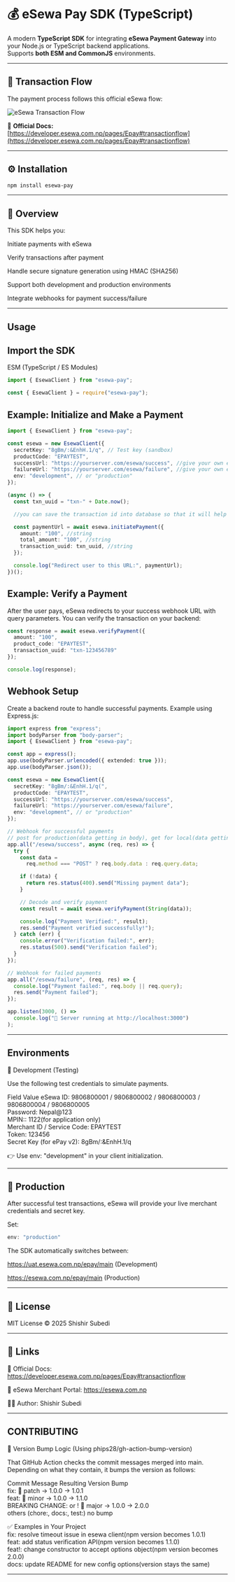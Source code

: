 # 💰 eSewa Pay SDK (TypeScript)

A modern **TypeScript SDK** for integrating **eSewa Payment Gateway** into your Node.js or TypeScript backend applications.  
Supports **both ESM and CommonJS** environments.

---

## 📸 Transaction Flow

The payment process follows this official eSewa flow:

![eSewa Transaction Flow](https://cdn.esewa.com.np/merchant/devdocs/images/system_interaction-02.jpg)

🔗 **Official Docs:** [https://developer.esewa.com.np/pages/Epay#transactionflow](https://developer.esewa.com.np/pages/Epay#transactionflow)

---

## ⚙️ Installation

```bash
npm install esewa-pay
```

--- 
## 🧠 Overview

This SDK helps you:

Initiate payments with eSewa

Verify transactions after payment

Handle secure signature generation using HMAC (SHA256)

Support both development and production environments

Integrate webhooks for payment success/failure

---

## Usage
## Import the SDK

ESM (TypeScript / ES Modules)

```ts
import { EsewaClient } from "esewa-pay";
```

```ts
const { EsewaClient } = require("esewa-pay");
```

## Example: Initialize and Make a Payment
```ts
import { EsewaClient } from "esewa-pay";

const esewa = new EsewaClient({
  secretKey: "8gBm/:&EnhH.1/q", // Test key (sandbox)
  productCode: "EPAYTEST",
  successUrl: "https://yourserver.com/esewa/success", //give your own end point and handle the processing here. Make a webhook in this url.
  failureUrl: "https://yourserver.com/esewa/failure", //give your own end point and handle the processing here.
  env: "development", // or "production"
});

(async () => {
  const txn_uuid = "txn-" + Date.now();

  //you can save the transaction id into database so that it will help in referencing the data later.

  const paymentUrl = await esewa.initiatePayment({
    amount: "100", //string
    total_amount: "100", //string
    transaction_uuid: txn_uuid, //string
  });

  console.log("Redirect user to this URL:", paymentUrl);
})();

```

## Example: Verify a Payment
After the user pays, eSewa redirects to your success webhook URL with query parameters.
You can verify the transaction on your backend:

```ts
const response = await esewa.verifyPayment({
  amount: "100",
  product_code: "EPAYTEST",
  transaction_uuid: "txn-123456789"
});

console.log(response);
```

## Webhook Setup
Create a backend route to handle successful payments.
Example using Express.js:

```ts
import express from "express";
import bodyParser from "body-parser";
import { EsewaClient } from "esewa-pay";

const app = express();
app.use(bodyParser.urlencoded({ extended: true }));
app.use(bodyParser.json());

const esewa = new EsewaClient({
  secretKey: "8gBm/:&EnhH.1/q(",
  productCode: "EPAYTEST",
  successUrl: "https://yourserver.com/esewa/success",
  failureUrl: "https://yourserver.com/esewa/failure",
  env: "development", // or "production"
});

// Webhook for successful payments
// post for production(data getting in body), get for local(data getting in query)
app.all("/esewa/success", async (req, res) => {
  try {
    const data =
      req.method === "POST" ? req.body.data : req.query.data;

    if (!data) {
      return res.status(400).send("Missing payment data");
    }

    // Decode and verify payment
    const result = await esewa.verifyPayment(String(data));

    console.log("Payment Verified:", result);
    res.send("Payment verified successfully!");
  } catch (err) {
    console.error("Verification failed:", err);
    res.status(500).send("Verification failed");
  }
});

// Webhook for failed payments
app.all("/esewa/failure", (req, res) => {
  console.log("Payment failed:", req.body || req.query);
  res.send("Payment failed");
});

app.listen(3000, () =>
  console.log("🚀 Server running at http://localhost:3000")
);

```

---

## Environments
🧪 Development (Testing)

Use the following test credentials to simulate payments.

Field	Value
eSewa ID:	9806800001 / 9806800002 / 9806800003 / 9806800004 / 9806800005  
Password:	Nepal@123  
MPIN::	1122(for application only)  
Merchant ID / Service Code:	EPAYTEST  
Token:	123456  
Secret Key (for ePay v2):	8gBm/:&EnhH.1/q  

👉 Use env: "development" in your client initialization.

---
## 💼 Production
After successful test transactions, eSewa will provide your live merchant credentials and secret key.

Set:
```ts
env: "production"
```

The SDK automatically switches between:

https://uat.esewa.com.np/epay/main (Development)

https://esewa.com.np/epay/main (Production)

---
## 📄 License

MIT License
 © 2025 Shishir Subedi

---
## 🧭 Links

🔗 Official Docs: https://developer.esewa.com.np/pages/Epay#transactionflow

💬 eSewa Merchant Portal: https://esewa.com.np

🧑‍💻 Author: Shishir Subedi

---

## CONTRIBUTING
🧠 Version Bump Logic (Using phips28/gh-action-bump-version)  

That GitHub Action checks the commit messages merged into main.  
Depending on what they contain, it bumps the version as follows:  

Commit Message	Resulting Version Bump  
fix:	🔹 patch → 1.0.0 → 1.0.1  
feat:	🔸 minor → 1.0.0 → 1.1.0  
BREAKING CHANGE: or !	🔺 major → 1.0.0 → 2.0.0  
others (chore:, docs:, test:)	no bump  

✅ Examples in Your Project  
fix: resolve timeout issue in esewa client(npm version becomes 1.0.1)  
feat: add status verification API(npm version becomes 1.1.0)  
feat!: change constructor to accept options object(npm version becomes 2.0.0)  
docs: update README for new config options(version stays the same)  

---